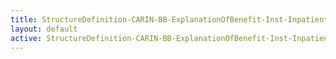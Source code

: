 ```yaml
---
title: StructureDefinition-CARIN-BB-ExplanationOfBenefit-Inst-Inpatient-NonAcute-intro
layout: default
active: StructureDefinition-CARIN-BB-ExplanationOfBenefit-Inst-Inpatient-NonAcute-intro
---
```


